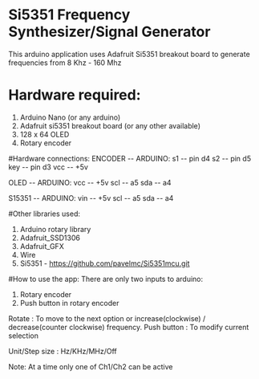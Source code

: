 # Si5351 Frequency Synthesizer/Signal Generator

This arduino application uses Adafruit Si5351 breakout board to generate frequencies from 8 Khz - 160 Mhz

# Hardware required:
1. Arduino Nano (or any arduino)
2. Adafruit si5351 breakout board (or any other available)
3. 128 x 64 OLED
4. Rotary encoder

#Hardware connections:
ENCODER -- ARDUINO:
     s1 -- pin d4
     s2 -- pin d5
    key -- pin d3
    vcc -- +5v
   
   OLED -- ARDUINO:
    vcc -- +5v
    scl -- a5
    sda -- a4
 
 S15351 -- ARDUINO:
    vin -- +5v
    scl -- a5
    sda -- a4
 
#Other libraries used:
1. Arduino rotary library
2. Adafruit_SSD1306
3. Adafruit_GFX
4. Wire
5. Si5351 - https://github.com/pavelmc/Si5351mcu.git

#How to use the app:
There are only two inputs to arduino:
1. Rotary encoder
2. Push button in rotary encoder

Rotate      : To move to the next option or increase(clockwise) / decrease(counter clockwise) frequency.
Push button : To modify current selection

Unit/Step size : Hz/KHz/MHz/Off

Note: At a time only one of Ch1/Ch2 can be active